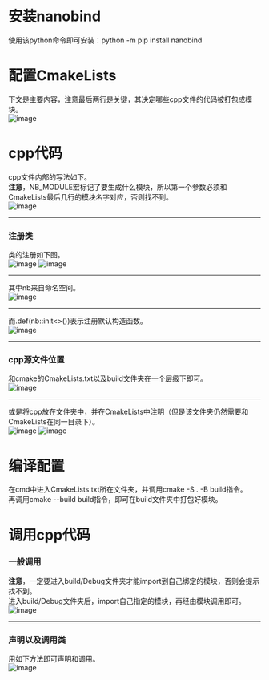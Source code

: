 # 安装nanobind
使用该python命令即可安装：python -m pip install nanobind

# 配置CmakeLists
下文是主要内容，注意最后两行是关键，其决定哪些cpp文件的代码被打包成模块。  
![image](https://github.com/user-attachments/assets/dd2f1b76-1f9a-4f9f-b93b-8de499cfd518)

# cpp代码
cpp文件内部的写法如下。  
**注意**，NB_MODULE宏标记了要生成什么模块，所以第一个参数必须和CmakeLists最后几行的模块名字对应，否则找不到。  
![image](https://github.com/user-attachments/assets/212ffcbf-7a7e-41f8-a14b-5dd8d7e9deaf)

****
### 注册类
类的注册如下图。  
![image](https://github.com/user-attachments/assets/3571a302-c86f-4725-b782-20ffe9c3cd90)
![image](https://github.com/user-attachments/assets/33586406-f484-4ef1-a9f0-99031009c1f7)
****
其中nb来自命名空间。  
![image](https://github.com/user-attachments/assets/c9565000-daef-4bd8-ab72-228e06d0e875)
****
而.def(nb::init<>())表示注册默认构造函数。  
![image](https://github.com/user-attachments/assets/6eb41579-80df-4986-aec2-9b631a263b06)

****

### cpp源文件位置
和cmake的CmakeLists.txt以及build文件夹在一个层级下即可。  
![image](https://github.com/user-attachments/assets/70cb2738-3a5a-4c7c-aa20-67ab11e03779)
****
或是将cpp放在文件夹中，并在CmakeLists中注明（但是该文件夹仍然需要和CmakeLists在同一目录下）。  
![image](https://github.com/user-attachments/assets/8df7cb93-5fee-42ba-90f7-1f474a322038)
![image](https://github.com/user-attachments/assets/0aeabf5e-4bde-4997-a448-be93adf48878)


# 编译配置
在cmd中进入CmakeLists.txt所在文件夹，并调用cmake -S . -B build指令。  
再调用cmake --build build指令，即可在build文件夹中打包好模块。

# 调用cpp代码
### 一般调用
**注意**，一定要进入build/Debug文件夹才能import到自己绑定的模块，否则会提示找不到。  
进入build/Debug文件夹后，import自己指定的模块，再经由模块调用即可。  
![image](https://github.com/user-attachments/assets/4ae772fa-3368-4563-81bb-b9b1df09869a)
****
### 声明以及调用类
用如下方法即可声明和调用。  
![image](https://github.com/user-attachments/assets/9bdba0e9-4202-4ca6-8336-a5acd6fc12ca)
